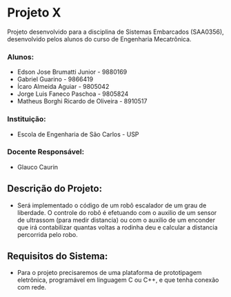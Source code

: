 # Projeto X

Projeto desenvolvido para a disciplina de Sistemas Embarcados (SAA0356), desenvolvido pelos alunos do curso de Engenharia Mecatrônica.

### Alunos:

* Edson Jose Brumatti Junior - 9880169
* Gabriel Guarino - 9866419
* Ícaro Almeida Aguiar - 9805042
* Jorge Luis Faneco Paschoa - 9805824
* Matheus Borghi Ricardo de Oliveira - 8910517

### Instituição:
* Escola de Engenharia de São Carlos - USP

### Docente Responsável:
* Glauco Caurin

## Descrição do Projeto:
* Será implementado o código de um robô escalador de um grau de liberdade. O controle do robô é efetuando com o auxilio de um sensor de ultrassom (para medir distancia) ou com o auxilio de um enconder que irá contabilizar quantas voltas a rodinha deu e calcular a distancia percorrida pelo robo.

## Requisitos do Sistema:
* Para o projeto precisaremos de uma plataforma de prototipagem eletrônica, programável em linguagem C ou C++, e que tenha conexão com rede. 
